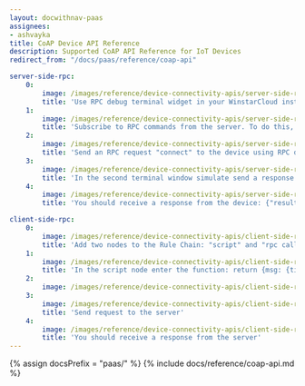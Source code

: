 ```yaml
---
layout: docwithnav-paas
assignees:
- ashvayka
title: CoAP Device API Reference 
description: Supported CoAP API Reference for IoT Devices
redirect_from: "/docs/paas/reference/coap-api"

server-side-rpc:
    0:
        image: /images/reference/device-connectivity-apis/server-side-rpc-coap-1-paas.png 
        title: 'Use RPC debug terminal widget in your WinstarCloud instance'
    1:
        image: /images/reference/device-connectivity-apis/server-side-rpc-coap-2-paas.png
        title: 'Subscribe to RPC commands from the server. To do this, in the first terminal window send GET request with observe flag'
    2:
        image: /images/reference/device-connectivity-apis/server-side-rpc-coap-3-paas.png
        title: 'Send an RPC request "connect" to the device using RPC debug terminal widget'
    3:
        image: /images/reference/device-connectivity-apis/server-side-rpc-coap-4-paas.png
        title: 'In the second terminal window simulate send a response from the device to the server'
    4:
        image: /images/reference/device-connectivity-apis/server-side-rpc-coap-5-paas.png
        title: 'You should receive a response from the device: {"result":"ok"}'

client-side-rpc:
    0:
        image: /images/reference/device-connectivity-apis/client-side-rpc-1-paas.png
        title: 'Add two nodes to the Rule Chain: "script" and "rpc call reply"'
    1:
        image: /images/reference/device-connectivity-apis/client-side-rpc-2-paas.png
        title: 'In the script node enter the function: return {msg: {time:String(new Date())}, metadata: metadata, msgType: msgType};'
    2:
        image: /images/reference/device-connectivity-apis/client-side-rpc-3-paas.png
    3:
        image: /images/reference/device-connectivity-apis/client-side-rpc-coap-4-paas.png
        title: 'Send request to the server'
    4:
        image: /images/reference/device-connectivity-apis/client-side-rpc-coap-5-paas.png
        title: 'You should receive a response from the server'
---
```


{% assign docsPrefix = "paas/" %}
{% include docs/reference/coap-api.md %}
